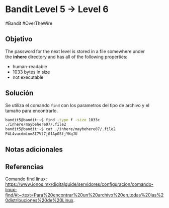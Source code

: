 # Bandit Level 5 → Level 6
#Bandit #OverTheWire 
## Objetivo
The password for the next level is stored in a file somewhere under the **inhere** directory and has all of the following properties:
-   human-readable
-   1033 bytes in size
-   not executable
## Solución
Se utiliza el comando `find` con los parametros del tipo de archivo y el tamaño para encontrarlo.

```bash
bandit5@bandit:~$ find -type f -size 1033c
./inhere/maybehere07/.file2
bandit5@bandit:~$ cat ./inhere/maybehere07/.file2
P4L4vucdmLnm8I7Vl7jG1ApGSfjYKqJU
```
## Notas adicionales

## Referencias
Comando find linux: 
https://www.ionos.mx/digitalguide/servidores/configuracion/comando-linux-find/#:~:text=Para%20encontrar%20un%20archivo%20en,todas%20las%20distribuciones%20de%20Linux.
